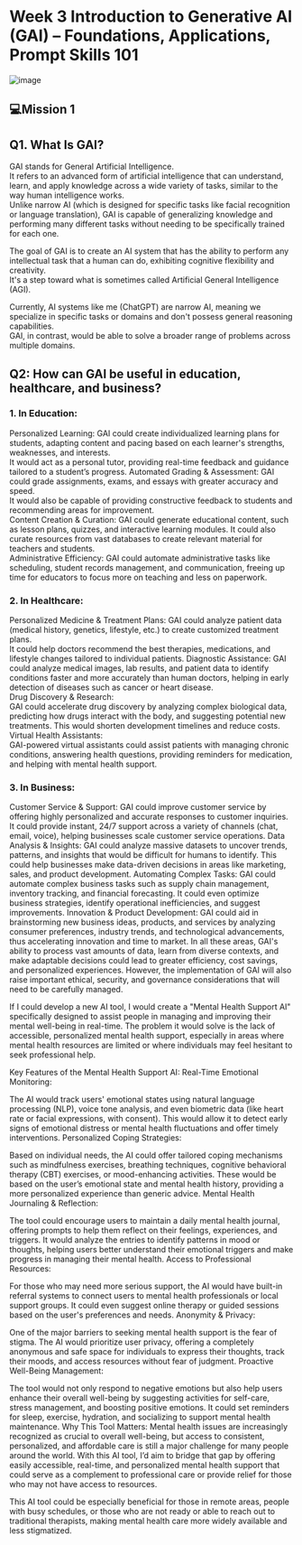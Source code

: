# Week 3 Introduction to Generative AI (GAI) – Foundations, Applications, Prompt Skills 101
![image](https://github.com/user-attachments/assets/f9acfdd7-92df-49bf-9240-86ac283fa375)

## 💻Mission 1 
## Q1. What Is GAI?
GAI stands for General Artificial Intelligence.<br>It refers to an advanced form of artificial intelligence that can understand, learn, and apply knowledge across a wide variety of tasks, similar to the way human intelligence works.<br>Unlike narrow AI (which is designed for specific tasks like facial recognition or language translation), GAI is capable of generalizing knowledge and performing many different tasks without needing to be specifically trained for each one.

The goal of GAI is to create an AI system that has the ability to perform any intellectual task that a human can do, exhibiting cognitive flexibility and creativity.<br>It's a step toward what is sometimes called Artificial General Intelligence (AGI).

Currently, AI systems like me (ChatGPT) are narrow AI, meaning we specialize in specific tasks or domains and don't possess general reasoning capabilities. <br>GAI, in contrast, would be able to solve a broader range of problems across multiple domains.

## Q2: How can GAI be useful in education, healthcare, and business?
### 1. In Education:
Personalized Learning: GAI could create individualized learning plans for students, adapting content and pacing based on each learner's strengths, weaknesses, and interests.<br>It would act as a personal tutor, providing real-time feedback and guidance tailored to a student’s progress.
Automated Grading & Assessment: GAI could grade assignments, exams, and essays with greater accuracy and speed. <br>It would also be capable of providing constructive feedback to students and recommending areas for improvement.<br>Content Creation & Curation: GAI could generate educational content, such as lesson plans, quizzes, and interactive learning modules. It could also curate resources from vast databases to create relevant material for teachers and students.<br>Administrative Efficiency: GAI could automate administrative tasks like scheduling, student records management, and communication, freeing up time for educators to focus more on teaching and less on paperwork.
### 2. In Healthcare:
Personalized Medicine & Treatment Plans: GAI could analyze patient data (medical history, genetics, lifestyle, etc.) to create customized treatment plans. <br>It could help doctors recommend the best therapies, medications, and lifestyle changes tailored to individual patients.
Diagnostic Assistance: GAI could analyze medical images, lab results, and patient data to identify conditions faster and more accurately than human doctors, helping in early detection of diseases such as cancer or heart disease.
<br>Drug Discovery & Research: 
<br>GAI could accelerate drug discovery by analyzing complex biological data, predicting how drugs interact with the body, and suggesting potential new treatments. This would shorten development timelines and reduce costs.
<br>Virtual Health Assistants: 
<br>GAI-powered virtual assistants could assist patients with managing chronic conditions, answering health questions, providing reminders for medication, and helping with mental health support.
### 3. In Business:
Customer Service & Support: GAI could improve customer service by offering highly personalized and accurate responses to customer inquiries. It could provide instant, 24/7 support across a variety of channels (chat, email, voice), helping businesses scale customer service operations.
Data Analysis & Insights: GAI could analyze massive datasets to uncover trends, patterns, and insights that would be difficult for humans to identify. This could help businesses make data-driven decisions in areas like marketing, sales, and product development.
Automating Complex Tasks: GAI could automate complex business tasks such as supply chain management, inventory tracking, and financial forecasting. It could even optimize business strategies, identify operational inefficiencies, and suggest improvements.
Innovation & Product Development: GAI could aid in brainstorming new business ideas, products, and services by analyzing consumer preferences, industry trends, and technological advancements, thus accelerating innovation and time to market.
In all these areas, GAI's ability to process vast amounts of data, learn from diverse contexts, and make adaptable decisions could lead to greater efficiency, cost savings, and personalized experiences. However, the implementation of GAI will also raise important ethical, security, and governance considerations that will need to be carefully managed.



If I could develop a new AI tool, I would create a "Mental Health Support AI" specifically designed to assist people in managing and improving their mental well-being in real-time. The problem it would solve is the lack of accessible, personalized mental health support, especially in areas where mental health resources are limited or where individuals may feel hesitant to seek professional help.

Key Features of the Mental Health Support AI:
Real-Time Emotional Monitoring:

The AI would track users' emotional states using natural language processing (NLP), voice tone analysis, and even biometric data (like heart rate or facial expressions, with consent). This would allow it to detect early signs of emotional distress or mental health fluctuations and offer timely interventions.
Personalized Coping Strategies:

Based on individual needs, the AI could offer tailored coping mechanisms such as mindfulness exercises, breathing techniques, cognitive behavioral therapy (CBT) exercises, or mood-enhancing activities. These would be based on the user’s emotional state and mental health history, providing a more personalized experience than generic advice.
Mental Health Journaling & Reflection:

The tool could encourage users to maintain a daily mental health journal, offering prompts to help them reflect on their feelings, experiences, and triggers. It would analyze the entries to identify patterns in mood or thoughts, helping users better understand their emotional triggers and make progress in managing their mental health.
Access to Professional Resources:

For those who may need more serious support, the AI would have built-in referral systems to connect users to mental health professionals or local support groups. It could even suggest online therapy or guided sessions based on the user's preferences and needs.
Anonymity & Privacy:

One of the major barriers to seeking mental health support is the fear of stigma. The AI would prioritize user privacy, offering a completely anonymous and safe space for individuals to express their thoughts, track their moods, and access resources without fear of judgment.
Proactive Well-Being Management:

The tool would not only respond to negative emotions but also help users enhance their overall well-being by suggesting activities for self-care, stress management, and boosting positive emotions. It could set reminders for sleep, exercise, hydration, and socializing to support mental health maintenance.
Why This Tool Matters:
Mental health issues are increasingly recognized as crucial to overall well-being, but access to consistent, personalized, and affordable care is still a major challenge for many people around the world. With this AI tool, I’d aim to bridge that gap by offering easily accessible, real-time, and personalized mental health support that could serve as a complement to professional care or provide relief for those who may not have access to resources.

This AI tool could be especially beneficial for those in remote areas, people with busy schedules, or those who are not ready or able to reach out to traditional therapists, making mental health care more widely available and less stigmatized.





